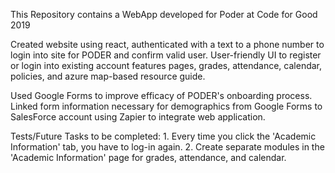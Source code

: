 This Repository contains a WebApp developed for Poder at Code for Good 2019

Created website using react, authenticated with a text to a phone number to login into site for PODER and confirm valid user. User-friendly UI to register or login into existing account features pages, grades, attendance, calendar, policies, and azure map-based resource guide.

Used Google Forms to improve efficacy of PODER's onboarding process. Linked form information necessary for demographics from Google Forms to SalesForce account using Zapier to integrate web application.

Tests/Future Tasks to be completed:
    1. Every time you click the 'Academic Information' tab, you have to log-in again.
    2. Create separate modules in the 'Academic Information' page for grades, attendance, and calendar.

